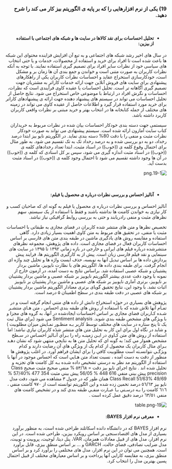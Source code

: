 
<div dir="rtl">
  
  ### 19) یکی از نرم افزارهایی را که بر پایه ی الگوریتم بیز کار می کند را شرح دهید.
  
  <br/>
  
 * #### تحلیل احساسات برای نقد کالاها در سایت ها و شبکه های اجتماعی با استفاده از بیزین:
  
در سال های اخیر رشد شبکه های اجتماعی و به تبع آن افزایش فزاینده محتوای این شبکه ها باعث شده است تا افراد برای خرید و استفاده از محصولات، خدمات و یا حتی انتخاب های سیاسی خود از نظرات سایر افراد برای تصمیم گیری استفاده نمایند.
با توجه به آنکه نظرات کاربران به صورت متنی است و خواندن و جمع بندی آن ها زمان بر و مشکل است، خودکارسازی استخراج عقاید و احساسات نظرات کاربران یکی از راهکارهای  پیشنهادی برای سایت های فروش آنلاین جهت ارائه خدمات کاراتر به مشتریان جهت تصمیم گیری آگاهانه تر است. تحلیل احساسات یا عقیده کاوی فرآیندی است که نظرات، احساسات و نگرش افراد در ارتباط با موضوعی خاص استخراج می شود. نتایج حاصل از تحلیل احساسات می تواند در سیستم های پیشنهاد دهنده جهت ارائه ی پیشنهادهای کاراتر برای خرید مورد استفاده قرار گیرد و اطلاعات حاصل از عقیده کاوی می تواند در زمینه های مختلف از جمله کتابخانه ها در انتخاب بهتر و خرید مبتنی بر نظرات واقعی کاربران کاربرد داشته باشد.

سیستمی جهت دسته بندی خودکار احساسات بیان شده  در نظرات مربوط به خریداران کتاب سایت آمازون ارائه شده است. سیستم پیشنهادی می تواند به صورت خودکار نظرات مثبت و منفی را با دقت 80% دسته بندی نماید.
در الگوریتم نایو بیز ابتدا درصد رخداد، دو به دو بررسی شده و به درصد رخداد تک به تک تقسیم می شود. به طور مثال برای احتمال وقوع کلمه ی ((خوب))  در اسناد مثبت، ابتدا تعداد رخدادهای کلمه ی ((خوب))  در اسناد مثبت اندازه گیری می شود، سپس بر کل اسنادی که کلمه ی ((خوب)) در آن ها وجود  داشته تقسیم  می شود تا احتمال وجود  کلمه ی ((خوب)) در اسناد مثبت بدست آید.
  

  ![19-1.png](https://github.com/semnan-university-ai/machine-learning-class/blob/main/excersiecs/smahdimoghaddasi/EXC%20(19)/19-1.png)
  
  <br/>
  
 * #### آنالیز احساس و بررسی نظرات درباره ی محصول یا فیلم:
  
  آنالیز احساس و بررسی نظرات درباره ی محصول یا فیلم به گونه ای که صاحبان کسب و کار نیازی به خواندن کامنت ها نداشته باشند و فقط با استفاده از یک سیستم، سهم نظرهای مثبت و منفی رادریابند و حتی به بررسی روابط  گرافیکی نیاز نباشد.
  
  تخصیص نظرها و متن های منتشر شده کاربران در فضای مجازی به طبقاتی با احساسات مثبت یا منفی، در تحقیق های مربوط به متن کاوی اهمیت بسیار زیادی دارد. گاهی استفاده و مقایسه روش های یادگیری ماشین در طبقه بندی متن های فارسی بر اساس احساسات کاربران فعال در فضای مجازی است. داده های پژوهش، مجموعه نظرهای منتشرشده درباره فیلم های ایرانی و خارجی در بازه زمانی ۱۳۹۲ تا ۱۳۹۵ در سایت های سینمایی و نقد فیلم فارسی زبان است. پیش از به کارگیری الگوریتم ها، فرایند پیش پردازش داده ها بر اساس تبدیل آنها به نویسه، حذف ایست واژه ها و تحلیل چند واژه ای انجام گرفت. برای طبقه بندی داده ها، الگوریتم های با نظارت نایوبیز، ماشین بردار پشتیبان و شبکه عصبی استفاده شد. براساس نتایج به دست آمده، در آزمون خارج از نمونه با وجود دقت عددی بیشتر الگوریتم نایوبیز بر شبکه عصبی و ماشین بردار پشتیبان بر نایوبیز، برتری آماری نایوبیز بر شبکه های عصبی و ماشین بردار پشتیبان بر نایوبیز اثبات نشد. با وجود این، نتایج تحقیق گویای برتری معنادار الگوریتم ماشین بردار پشتیبان بر شبکه های عصبی در دقت طبقه بندی در سطح اطمینان ۵ درصد است.
  
  
  پژوهش هاي بسياري در حوزٔە استخراج دانش از داده هاي متني انجام گرفته است و در تمـام آنها تلاش شده که با استفاده از روش هاي طبقه بندي احساس ، متن هـاي منتشـر شـده کـاربران فضاي مجازي بر اساس احساسات ايجادشده در آنها، به گروه هاي مجزا و با ويژگي هاي مشخص طبقه بندي شوند. Sentiment analysis مي شود (براي مثال ثبت يک تا پنج ستاره در سايت هاي مختلف توسط کاربر بـه منظـور نمـايش ميزان مطلوبيت ) و شايد در نگاه اول براي اين کار به تحليل متن هاي منتشر شدٔە کاربران نيازي نباشد؛ اما استفاده از روش هاي متن کـاوي در ايـن زمينـه راه را بـراي آنـاليز احسـاس در سـطح مشخص هموار مي کند؛ به گونه اي که تحليل متن ها به نتايجي منتهي شود که نشان دهـد بـراي مثال کاربران يک محصول از کدام يک از ويژگي هاي آن رضايت دارند و کدام ويژگـي نتوانسـته است مطلوبيت کافي را براي ايشان فراهم آورد. در اغلب پژوهش ها منظور از دقت به دست آمده ، نسبت تعداد متن هـايي است که احساس موجود در آنها با استفاده از الگوريتم مد نظر به درستي تشخيص داده شـده بـه کل کامنت هاي تجزيه و تحليل شده اند . نتايج اجراي نايو بيز دقت = ٥٣/٦٨ % منفي صحيح مثبت صحيح Class precision پيش بيني منفي 616 448 % 56/05 پيش بيني مثبت 354 477 %57/40 % 49/69 %51/63 Class Recall همان طور که در جدول ٣ مشاهده مي شود، دقت مدل نايو بيز ٥٦/٦٣ درصد تخمين زده شده و اين الگوريتم توانسته است از ٩٧٠ کامنت منفي ، ٦١٦ کامنت را بـه درسـتي بـا عبـارت منفـي طبقه بندي کند و در تشخيص کامنت هاي منفي ٦٣/٥١ درصد دقيق عمل کرده است .
  
  ![19-table.png](https://github.com/semnan-university-ai/machine-learning-class/blob/main/excersiecs/smahdimoghaddasi/EXC%20(19)/19-table.png)
  
  
* ####   معرفی نرم افزار BAYES:   
  
نرم افزار BAYES که در دانشگاه دانده اسکاتلند طراحی شده است، به منظور برآورد بسیاری از مدل های
اقتصادسنجی بر اساس رویکرد بیزین، طراحی شده است. در این نرم افزار، مدل های  از قبیل معادلات
همزمان، VAR، پنل دیتا، لوجیت، پروبیت و توبیت، مدل ضرایب تصادفی، فضای حالت، GARCH و ... بر
اساس منطق بیزی، قابل برآورد است. همچنین می توان در این نرم افزار، مدل های مختلفی را برآورد کرد
و بر اساس منطق بیزی، به مقایسه کارایی آنها پرداخت و بر اساس معیارهای مختلف از قبیل احتمال
پسین بهترین مدل را انتخاب کرد.
